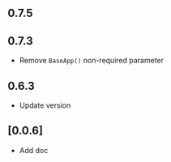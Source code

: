 ## 0.7.5

## 0.7.3

* Remove `BaseApp()` non-required parameter

## 0.6.3

* Update version

## [0.0.6]

* Add doc